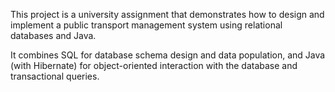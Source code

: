 This project is a university assignment that demonstrates how to design and implement a public transport management system using relational databases and Java.

It combines SQL for database schema design and data population, and Java (with Hibernate) for object-oriented interaction with the database and transactional queries.
